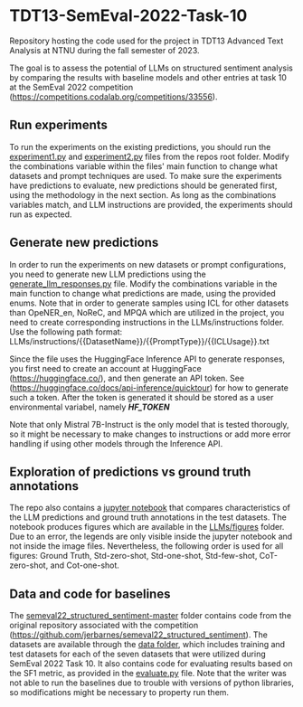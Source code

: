 # TDT13-SemEval-2022-Task-10
Repository hosting the code used for the project in TDT13 Advanced Text Analysis at NTNU during the fall semester of 2023. 

The goal is to assess the potential of LLMs on structured sentiment analysis by comparing the results with baseline models and other entries at task 10 at the SemEval 2022 competition (https://competitions.codalab.org/competitions/33556).

## Run experiments
To run the experiments on the existing predictions, you should run the [experiment1.py](LLMs/src/experiment1.py) and [experiment2.py](LLMs/src/experiment2.py) files from the repos root folder.
Modify the combinations variable within the files' main function to change what datasets and prompt techniques are used.
To make sure the experiments have predictions to evaluate, new predictions should be generated first, using the methodology in the next section. 
As long as the combinations variables match, and LLM instructions are provided, the experiments should run as expected.

## Generate new predictions

In order to run the experiments on new datasets or prompt configurations, you need to generate new LLM predictions using the [generate_llm_responses.py](LLMs/src/generate_llm_responses.py) file.
Modify the combinations variable in the main function to change what predictions are made, using the provided enums.
Note that in order to generate samples using ICL for other datasets than OpeNER_en, NoReC, and MPQA which are utilized in the project, you need to create corresponding instructions in the LLMs/instructions folder.
Use the following path format: LLMs/instructions/{{DatasetName}}/{{PromptType}}/{{ICLUsage}}.txt

Since the file uses the HuggingFace Inference API to generate responses, you first need to create an account at HuggingFace (https://huggingface.co/), and then generate an API token. 
See (https://huggingface.co/docs/api-inference/quicktour) for how to generate such a token.
After the token is generated it should be stored as a user environmental variabel, namely ***HF_TOKEN***

Note that only Mistral 7B-Instruct is the only model that is tested thorougly, so it might be necessary to make changes to instructions or add more error handling if using other models through the Inference API.

## Exploration of predictions vs ground truth annotations
The repo also contains a [jupyter notebook](LLMs/src/data_exploration.ipynb) that compares characteristics of the LLM predictions and ground truth annotations in the test datasets. 
The notebook produces figures which are available in the [LLMs/figures](LLMs/figures/) folder. 
Due to an error, the legends are only visible inside the jupyter notebook and not inside the image files.
Nevertheless, the following order is used for all figures: Ground Truth, Std-zero-shot, Std-one-shot, Std-few-shot, CoT-zero-shot, and Cot-one-shot. 

## Data and code for baselines
The [semeval22_structured_sentiment-master](semeval22_structured_sentiment-master/) folder contains code from the original repository associated with the competition (https://github.com/jerbarnes/semeval22_structured_sentiment). 
The datasets are available through the [data folder](semeval22_structured_sentiment-master/data/), which includes training and test datasets for each of the seven datasets that were utilized during SemEval 2022 Task 10.
It also contains code for evaluating results based on the SF1 metric, as provided in the [evaluate.py](semeval22_structured_sentiment-master/evaluation/evaluate.py) file.
Note that the writer was not able to run the baselines due to trouble with versions of python libraries, so modifications might be necessary to property run them.
